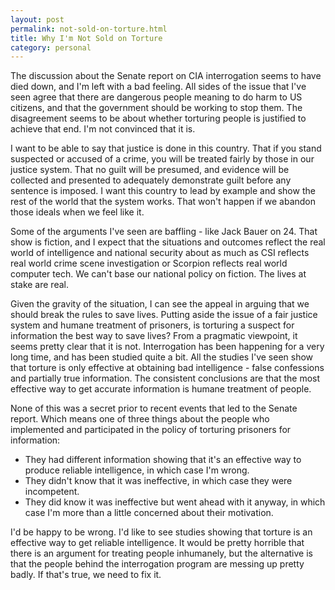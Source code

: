 ```yaml
---
layout: post
permalink: not-sold-on-torture.html
title: Why I'm Not Sold on Torture
category: personal
---
```


The discussion about the Senate report on CIA interrogation seems to have died down, and
I'm left with a bad feeling. All sides of the issue that I've seen agree
that there are dangerous people meaning to do harm to US citizens, and
that the government should be working to stop them. The disagreement
seems to be about whether torturing people is justified to achieve that
end. I'm not convinced that it is.

I want to be able to say that justice is done in this country. That if
you stand suspected or accused of a crime, you will be treated fairly by
those in our justice system. That no guilt will be presumed, and
evidence will be collected and presented to adequately
demonstrate guilt before any sentence is imposed. I want this country to
lead by example and show the rest of the world that the system
works. That won't happen if we abandon those ideals when we feel like it.

Some of the arguments I've seen are baffling - like Jack Bauer on 24.
That show is fiction, and I expect that the situations and
outcomes reflect the real world of intelligence and
national security about as much as CSI reflects real world crime
scene investigation or Scorpion reflects real world computer tech.
We can't base our national policy on fiction. The lives at stake are real.

Given the gravity of the situation, I can see the appeal in arguing
that we should break the rules to save lives. Putting aside the issue
of a fair justice system and humane treatment of prisoners, is torturing
a suspect for information the best way to save lives? From a pragmatic
viewpoint, it seems pretty clear that it is not. Interrogation
has been happening for a very long time, and has been studied quite a
bit. All the studies I've seen show that torture is only effective
at obtaining bad intelligence - false confessions and partially true
information. The consistent conclusions are that the most effective
way to get accurate information is humane treatment of people.

None of this was a secret prior to recent events that led to the
Senate report. Which means one of three things about the people who
implemented and participated in the policy of torturing prisoners for
information:

* They had different information showing that it's an effective way to
  produce reliable intelligence, in which case I'm wrong.
* They didn't know that it was ineffective, in which case they were
  incompetent.
* They did know it was ineffective but went ahead with it anyway, in
  which case I'm more than a little concerned about their motivation.

I'd be happy to be wrong. I'd like to see studies showing that
torture is an effective way to get reliable intelligence.  It would
be pretty horrible that there is an argument for treating people
inhumanely, but the alternative is that the people behind the
interrogation program are messing up pretty badly. If that's true, we
need to fix it.
